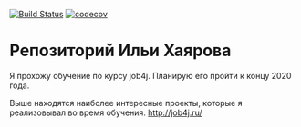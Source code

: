 [![Build Status](https://travis-ci.com/IlyaKhayarov/job4j.svg?branch=master)](https://travis-ci.com/IlyaKhayarov/job4j)
[![codecov](https://codecov.io/gh/IlyaKhayarov/job4j/branch/master/graph/badge.svg)](https://codecov.io/gh/IlyaKhayarov/job4j)

# Репозиторий Ильи Хаярова

Я прохожу обучение по курсу job4j. Планирую его пройти к концу 2020 года.

Выше находятся наиболее интересные проекты, которые я реализовывал во время обучения.
http://job4j.ru/

